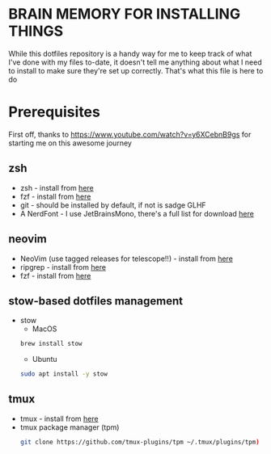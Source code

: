 # BRAIN MEMORY FOR INSTALLING THINGS

While this dotfiles repository is a handy way for me to keep track of what I've done with my files to-date,
it doesn't tell me anything about what I need to install to make sure they're set up correctly.
That's what this file is here to do

# Prerequisites
First off, thanks to https://www.youtube.com/watch?v=y6XCebnB9gs for starting me on this awesome journey

## zsh
- zsh - install from [here](https://github.com/ohmyzsh/ohmyzsh/wiki/Installing-ZSH#how-to-install-zsh-on-many-platforms)
- fzf - install from [here](https://github.com/junegunn/fzf?tab=readme-ov-file#installation)
- git - should be installed by default, if not is sadge GLHF
- A NerdFont - I use JetBrainsMono, there's a full list for download [here](https://www.nerdfonts.com/font-downloads)

## neovim 
- NeoVim (use tagged releases for telescope!!) - install from [here](https://github.com/neovim/neovim/blob/master/INSTALL.md)
- ripgrep - install from [here](https://github.com/BurntSushi/ripgrep?tab=readme-ov-file#installation)
- fzf - install from [here](https://github.com/junegunn/fzf?tab=readme-ov-file#installation)

## stow-based dotfiles management
- stow
    - MacOS
    ```bash
    brew install stow
    ```
    - Ubuntu
    ```bash
    sudo apt install -y stow
    ```


## tmux
- tmux - install from [here](https://github.com/tmux/tmux/wiki/Installing)
- tmux package manager (tpm)
    ```bash
    git clone https://github.com/tmux-plugins/tpm ~/.tmux/plugins/tpm)
    ```
